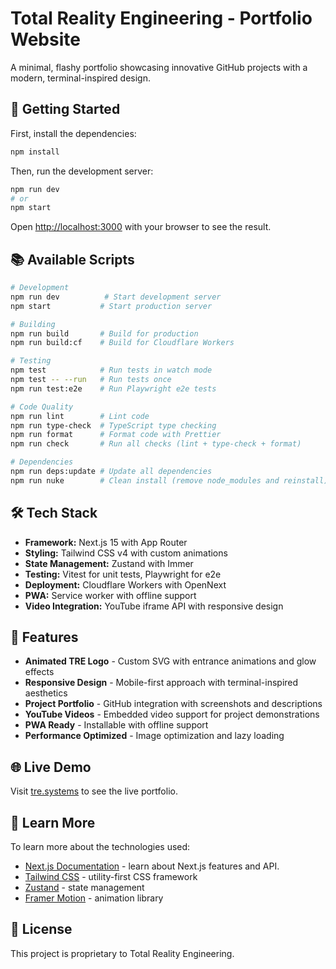 # Total Reality Engineering - Portfolio Website

A minimal, flashy portfolio showcasing innovative GitHub projects with a modern, terminal-inspired design.

## 🚀 Getting Started

First, install the dependencies:

```bash
npm install
```

Then, run the development server:

```bash
npm run dev
# or
npm start
```

Open [http://localhost:3000](http://localhost:3000) with your browser to see the result.

## 📚 Available Scripts

```bash
# Development
npm run dev          # Start development server
npm start           # Start production server

# Building
npm run build       # Build for production
npm run build:cf    # Build for Cloudflare Workers

# Testing
npm test            # Run tests in watch mode
npm test -- --run   # Run tests once
npm run test:e2e    # Run Playwright e2e tests

# Code Quality
npm run lint        # Lint code
npm run type-check  # TypeScript type checking
npm run format      # Format code with Prettier
npm run check       # Run all checks (lint + type-check + format)

# Dependencies
npm run deps:update # Update all dependencies
npm run nuke        # Clean install (remove node_modules and reinstall)
```

## 🛠️ Tech Stack

- **Framework:** Next.js 15 with App Router
- **Styling:** Tailwind CSS v4 with custom animations
- **State Management:** Zustand with Immer
- **Testing:** Vitest for unit tests, Playwright for e2e
- **Deployment:** Cloudflare Workers with OpenNext
- **PWA:** Service worker with offline support
- **Video Integration:** YouTube iframe API with responsive design

## 🎨 Features

- **Animated TRE Logo** - Custom SVG with entrance animations and glow effects
- **Responsive Design** - Mobile-first approach with terminal-inspired aesthetics
- **Project Portfolio** - GitHub integration with screenshots and descriptions
- **YouTube Videos** - Embedded video support for project demonstrations
- **PWA Ready** - Installable with offline support
- **Performance Optimized** - Image optimization and lazy loading

## 🌐 Live Demo

Visit [tre.systems](https://tre.systems) to see the live portfolio.

## 📖 Learn More

To learn more about the technologies used:

- [Next.js Documentation](https://nextjs.org/docs) - learn about Next.js features and API.
- [Tailwind CSS](https://tailwindcss.com/docs) - utility-first CSS framework
- [Zustand](https://github.com/pmndrs/zustand) - state management
- [Framer Motion](https://www.framer.com/motion/) - animation library

## 📝 License

This project is proprietary to Total Reality Engineering.
